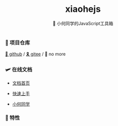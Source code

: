 <div align="center">
  <h1>xiaohejs</h1>
  <span>🎈 小何同学的JavaScript工具箱</span>
</div>

<br>

### 🚁 项目仓库

[🎈 github](https://github.com/MyHdg0601/xiaohejs) / [🎗️ gitee](https://gitee.com/MyHdg/xiaohejs) / 🎃 no more

### 🛩️ 在线文档

- [文档首页](https://myhdg0601.github.io/xiaohejs-document)

- [快速上手](https://myhdg0601.github.io/xiaohejs-document/guide/getting-started.html)

- [小何同学](https://myhdg0601.github.io/xiaohejs-document/about/xiaohe.html)

### 🎉 特性